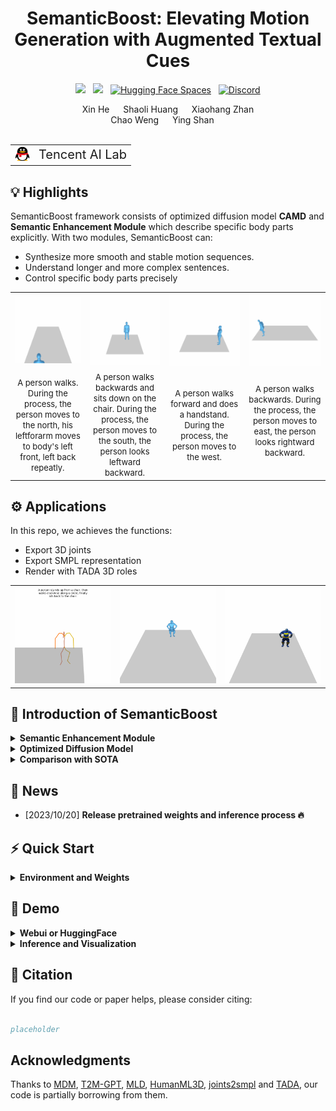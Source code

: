 <div align="center">

<h1> SemanticBoost: Elevating Motion Generation with Augmented Textual Cues </h1>

  <a href='https://arxiv.org/abs/2211.12194'><img src='https://img.shields.io/badge/ArXiv-PDF-red'></a> &nbsp; <a href='https://sadtalker.github.io'><img src='https://img.shields.io/badge/Project-Page-Green'></a> &nbsp; [![Hugging Face Spaces](https://img.shields.io/badge/%F0%9F%A4%97%20Hugging%20Face-Spaces-blue)](https://huggingface.co/spaces/vinthony/SadTalker)  &nbsp; [![Discord](https://dcbadge.vercel.app/api/server/rrayYqZ4tf?style=flat)](https://discord.gg/rrayYqZ4tf)


<div>
    Xin He &emsp;
    Shaoli Huang &emsp;
    Xiaohang Zhan  <br>
    Chao Weng &emsp;
    Ying Shan &emsp;
</div>
<br>

<table table frame=void>
<tr>
<td><img src="figs/tencent.png", width=24, height=24></td>
<td><span style="font-size:20px">Tencent AI Lab</span></td>
</tr>
</table>

</div>

## 💡 Highlights

SemanticBoost framework consists of optimized diffusion model **CAMD** and **Semantic Enhancement Module** which describe specific body parts explicitly. With two modules, SemanticBoost can:

- Synthesize more smooth and stable motion sequences.
- Understand longer and more complex sentences.
- Control specific body parts precisely


<table>
  <tr>
    <td><img src="figs/north-left.gif"></td>
    <td><img src="figs/south-back.gif"></td>
    <td><img src="figs/west-hand.gif"></td>
    <td><img src="figs/east-back.gif"></td>
  </tr>
  <tr align="center">
    <td><span style="font-size:13px"> A person walks. During the process, the person moves to the north, his leftforarm moves to body's left front, left back repeatly. </span></td>
    <td><span style="font-size:13px"> A person walks backwards and sits down on the chair. During the process, the person moves to the south, the person looks leftward backward. </span></td>
    <td><span style="font-size:13px"> A person walks forward and does a handstand. During the process, the person moves to the west. </span></td>
    <td><span style="font-size:13px"> A person walks backwards. During the process, the person moves to east, the person looks rightward backward. </p></td>
  </tr>
</table>

## ⚙ Applications


In this repo, we achieves the functions:

- Export 3D joints
- Export SMPL representation
- Render with TADA 3D roles

<table>
  <tr>
    <td><img src="figs/joints.gif"></td>
    <td><img src="figs/mesh.gif"></td>
    <td><img src="figs/batman.gif"></td>
  </tr>
</table>

## 📰 Introduction of SemanticBoost

<details>
  <summary><b>Semantic Enhancement Module</b></summary>
  <img src="figs/semantic.png">
</details>

<details>
  <summary><b>Optimized Diffusion Model</b></summary>
  <img src="figs/framework.png">
</details>

<details>
  <summary><b>Comparison with SOTA</b></summary>
  <img src="figs/results.png">
</details>

## 📢 News

- [2023/10/20] **Release pretrained weights and inference process 🔥**

## ⚡️ Quick Start

<details>
  <summary><b>Environment and Weights</b></summary>

### 1. Dependencies

```sh
python install -r requirements.txt
```

### 2. Linux Package - Centos
```sh
yum update
yum install mesa*
```

### 3. Linux Package - Debian
```sh
sudo apt-get install freeglut3-dev
```

### 4. Pretrained Weights
```sh
bash scripts/prepare.sh
```

### 5. (Optional) TADA Support

- Download charactors in 
> https://drive.google.com/file/d/1rbkIpRmvPaVD9AJeCxWqBBYHkRIwrNmC/view

- Download Init Pose in

> https://tada.is.tue.mpg.de/download.php

- Save two zip files in the root dir and then run command

```
bash scripts/tada_process.sh
```

</details>

## 👀 Demo

<details>

<summary><b>Webui or HuggingFace</b></summary>

Run the following script to launch webui, then visit [0.0.0.0:7860](http://0.0.0.0:7860)

```sh
python app.py
```

</details>

<details>

<summary><b>Inference and Visualization</b></summary>

### General Visualization

```sh
python inference.py --prompt "120, A person walks forward and sits down on the chair." --mode cadm --size 1024 --render_mode pyrender_slow
```

### TADA Visualization

```sh
python inference.py --prompt "120, A person walks forward and sits down on the chair." --mode cadm --size 1024 --render_mode pyrender_slow --tada_role "Iron Man"
```

</details>

## 📖 Citation

If you find our code or paper helps, please consider citing:

```bibtex

placeholder

```

## Acknowledgments

Thanks to [MDM](https://github.com/ChenFengYe/motion-latent-diffusion), [T2M-GPT](https://github.com/Mael-zys/T2M-GPT), [MLD](https://github.com/ChenFengYe/motion-latent-diffusion),  [HumanML3D](https://github.com/EricGuo5513/HumanML3D), [joints2smpl](https://github.com/wangsen1312/joints2smpl) and [TADA](https://github.com/TingtingLiao/TADA), our code is partially borrowing from them.

